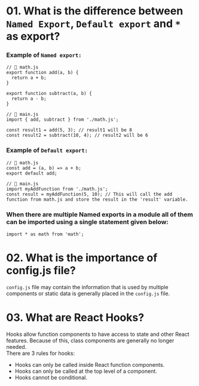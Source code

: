 # 01. What is the difference between `Named Export`, `Default export` and `*` as export?

### Example of `Named export:`

```
// 📂 math.js
export function add(a, b) {
  return a + b;
}

export function subtract(a, b) {
  return a - b;
}

// 📂 main.js
import { add, subtract } from './math.js';

const result1 = add(5, 3); // result1 will be 8
const result2 = subtract(10, 4); // result2 will be 6
```

### Example of `Default export:`

```
// 📂 math.js
const add = (a, b) => a + b;
export default add;

// 📂 main.js
import myAddFunction from './math.js';
const result = myAddFunction(5, 10); // This will call the add function from math.js and store the result in the 'result' variable.

```

### When there are multiple Named exports in a module all of them can be imported using a single statement given below:

```
import * as math from 'math';
```

# 02. What is the importance of config.js file?

`config.js` file may contain the information that is used by multiple components or static data is generally placed in the `config.js` file.

# 03. What are React Hooks?

Hooks allow function components to have access to state and other React features. Because of this, class components are generally no longer needed.
<br>
There are 3 rules for hooks:<br>

<ul>
<li>Hooks can only be called inside React function components.</li>
<li>Hooks can only be called at the top level of a component.</li>
<li>Hooks cannot be conditional.</li>
</ul>
